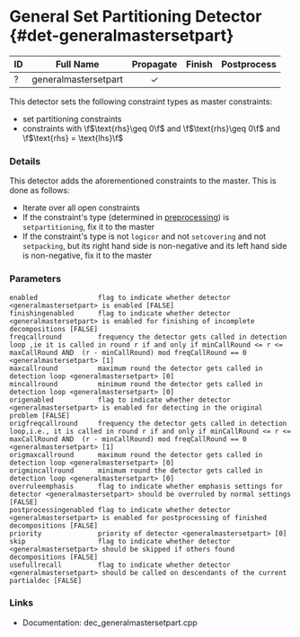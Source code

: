 # General Set Partitioning Detector {#det-generalmastersetpart}
| ID |          Full Name          | Propagate | Finish | Postprocess |
|----|-----------------------------|:---------:|:------:|:-----------:|
| ?  | generalmastersetpart        | ✓ |   |   |  

This detector sets the following constraint types as master constraints:
- set partitioning constraints
- constraints with \f$\text{rhs}\geq 0\f$ and \f$\text{rhs}\geq 0\f$ and \f$\text{rhs} = \text{lhs}\f$


### Details
This detector adds the aforementioned constraints to the master. This is done as follows:
* Iterate over all open constraints
 * If the constraint's type (determined in [preprocessing](#preprocessing)) is `setpartitioning`, fix it to the master
 * If the constraint's type is not `logicor` and not `setcovering` and not `setpacking`, but its right hand side is non-negative and its left hand side is non-negative, fix it to the master

### Parameters

    enabled               flag to indicate whether detector <generalmastersetpart> is enabled [FALSE]
    finishingenabled      flag to indicate whether detector <generalmastersetpart> is enabled for finishing of incomplete decompositions [FALSE]
    freqcallround         frequency the detector gets called in detection loop ,ie it is called in round r if and only if minCallRound <= r <= maxCallRound AND  (r - minCallRound) mod freqCallRound == 0 <generalmastersetpart> [1]
    maxcallround          maximum round the detector gets called in detection loop <generalmastersetpart> [0]
    mincallround          minimum round the detector gets called in detection loop <generalmastersetpart> [0]
    origenabled           flag to indicate whether detector <generalmastersetpart> is enabled for detecting in the original problem [FALSE]
    origfreqcallround     frequency the detector gets called in detection loop,i.e., it is called in round r if and only if minCallRound <= r <= maxCallRound AND  (r - minCallRound) mod freqCallRound == 0 <generalmastersetpart> [1]
    origmaxcallround      maximum round the detector gets called in detection loop <generalmastersetpart> [0]
    origmincallround      minimum round the detector gets called in detection loop <generalmastersetpart> [0]
    overruleemphasis      flag to indicate whether emphasis settings for detector <generalmastersetpart> should be overruled by normal settings [FALSE]
    postprocessingenabled flag to indicate whether detector <generalmastersetpart> is enabled for postprocessing of finished decompositions [FALSE]
    priority              priority of detector <generalmastersetpart> [0]
    skip                  flag to indicate whether detector <generalmastersetpart> should be skipped if others found decompositions [FALSE]
    usefullrecall         flag to indicate whether detector <generalmastersetpart> should be called on descendants of the current partialdec [FALSE]


### Links
 * Documentation: dec_generalmastersetpart.cpp
